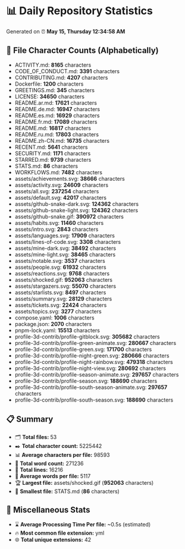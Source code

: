 # 📊 Daily Repository Statistics
Generated on ⏰ **May 15, Thursday 12:34:58 AM**

## 📂 File Character Counts (Alphabetically)
- ACTIVITY.md: **8165** characters
- CODE_OF_CONDUCT.md: **3391** characters
- CONTRIBUTING.md: **4207** characters
- Dockerfile: **1200** characters
- GREETINGS.md: **345** characters
- LICENSE: **34650** characters
- README.ar.md: **17621** characters
- README.de.md: **16947** characters
- README.es.md: **16929** characters
- README.fr.md: **17089** characters
- README.md: **16817** characters
- README.ru.md: **17803** characters
- README.zh-CN.md: **16735** characters
- RECENT.md: **5641** characters
- SECURITY.md: **1171** characters
- STARRED.md: **9739** characters
- STATS.md: **86** characters
- WORKFLOWS.md: **7482** characters
- assets/achievements.svg: **38666** characters
- assets/activity.svg: **24609** characters
- assets/all.svg: **237254** characters
- assets/default.svg: **42017** characters
- assets/github-snake-dark.svg: **124362** characters
- assets/github-snake-light.svg: **124362** characters
- assets/github-snake.gif: **390972** characters
- assets/habits.svg: **11460** characters
- assets/intro.svg: **2843** characters
- assets/languages.svg: **17909** characters
- assets/lines-of-code.svg: **3308** characters
- assets/mine-dark.svg: **38492** characters
- assets/mine-light.svg: **38465** characters
- assets/notable.svg: **3537** characters
- assets/people.svg: **61932** characters
- assets/reactions.svg: **9768** characters
- assets/shocked.gif: **952063** characters
- assets/stargazers.svg: **55070** characters
- assets/starlists.svg: **8497** characters
- assets/summary.svg: **28129** characters
- assets/tickets.svg: **22424** characters
- assets/topics.svg: **3277** characters
- compose.yaml: **1006** characters
- package.json: **2070** characters
- pnpm-lock.yaml: **15513** characters
- profile-3d-contrib/profile-gitblock.svg: **305682** characters
- profile-3d-contrib/profile-green-animate.svg: **280667** characters
- profile-3d-contrib/profile-green.svg: **171700** characters
- profile-3d-contrib/profile-night-green.svg: **280666** characters
- profile-3d-contrib/profile-night-rainbow.svg: **479318** characters
- profile-3d-contrib/profile-night-view.svg: **280692** characters
- profile-3d-contrib/profile-season-animate.svg: **297657** characters
- profile-3d-contrib/profile-season.svg: **188690** characters
- profile-3d-contrib/profile-south-season-animate.svg: **297657** characters
- profile-3d-contrib/profile-south-season.svg: **188690** characters

## 📋 Summary
- 🗂️ **Total files:** 53
- ✒️ **Total character count:** 5225442
- 📊 **Average characters per file:** 98593
- 📝 **Total word count:** 271236
- 🧾 **Total lines:** 16216
- 📐 **Average words per file:** 5117
- 🏆 **Largest file:** assets/shocked.gif (**952063** characters)
- 🥉 **Smallest file:** STATS.md (**86** characters)

## 🌟 Miscellaneous Stats
- ⌛ **Average Processing Time Per file:** ~0.5s (estimated)
- 🔥 **Most common file extension:** yml
- 🌐 **Total unique extensions:** 42
